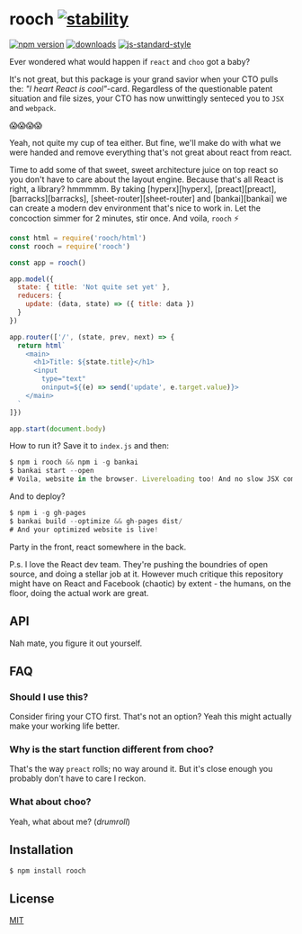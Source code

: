 # rooch [![stability][0]][1]
[![npm version][2]][3] [![downloads][8]][9] [![js-standard-style][10]][11]

Ever wondered what would happen if `react` and `choo` got a baby?

It's not great, but this package is your grand savior when your CTO pulls the:
_"I heart React is cool"_-card. Regardless of the questionable patent situation
and file sizes, your CTO has now unwittingly senteced you to `JSX` and
`webpack`.

😱😱😱😱

Yeah, not quite my cup of tea either. But fine, we'll make do with what we were
handed and remove everything that's not great about react from react.

Time to add some of that sweet, sweet architecture juice on top react so you
don't have to care about the layout engine. Because that's all React is right,
a library? hmmmmm. By taking [hyperx][hyperx], [preact][preact],
[barracks][barracks], [sheet-router][sheet-router] and [bankai][bankai] we can
create a modern dev environment that's nice to work in. Let the concoction
simmer for 2 minutes, stir once. And voila, `rooch` :zap:

```js
const html = require('rooch/html')
const rooch = require('rooch')

const app = rooch()

app.model({
  state: { title: 'Not quite set yet' },
  reducers: {
    update: (data, state) => ({ title: data })
  }
})

app.router(['/', (state, prev, next) => {
  return html`
    <main>
      <h1>Title: ${state.title}</h1>
      <input
        type="text"
        oninput=${(e) => send('update', e.target.value)}>
    </main>
  `
]})

app.start(document.body)
```
How to run it? Save it to `index.js` and then:
```js
$ npm i rooch && npm i -g bankai
$ bankai start --open
# Voila, website in the browser. Livereloading too! And no slow JSX compilation
```

And to deploy?
```js
$ npm i -g gh-pages
$ bankai build --optimize && gh-pages dist/
# And your optimized website is live!
```

Party in the front, react somewhere in the back.

P.s. I love the React dev team. They're pushing the boundries of open source,
and doing a stellar job at it. However much critique this repository might have
on React and Facebook (chaotic) by extent - the humans, on the floor, doing the
actual work are great.

## API
Nah mate, you figure it out yourself.

## FAQ
### Should I use this?
Consider firing your CTO first. That's not an option? Yeah this might actually
make your working life better.

### Why is the start function different from choo?
That's the way `preact` rolls; no way around it. But it's close enough you
probably don't have to care I reckon.

### What about choo?
Yeah, what about me? (_drumroll_)

## Installation
```sh
$ npm install rooch
```

## License
[MIT](https://tldrlegal.com/license/mit-license)

[0]: https://img.shields.io/badge/stability-experimental-orange.svg?style=flat-square
[1]: https://nodejs.org/api/documentation.html#documentation_stability_index
[2]: https://img.shields.io/npm/v/rooch.svg?style=flat-square
[3]: https://npmjs.org/package/rooch
[4]: https://img.shields.io/travis/yoshuawuyts/rooch/master.svg?style=flat-square
[5]: https://travis-ci.org/yoshuawuyts/rooch
[6]: https://img.shields.io/codecov/c/github/yoshuawuyts/rooch/master.svg?style=flat-square
[7]: https://codecov.io/github/yoshuawuyts/rooch
[8]: http://img.shields.io/npm/dm/rooch.svg?style=flat-square
[9]: https://npmjs.org/package/rooch
[10]: https://img.shields.io/badge/code%20style-standard-brightgreen.svg?style=flat-square
[11]: https://github.com/feross/standard
